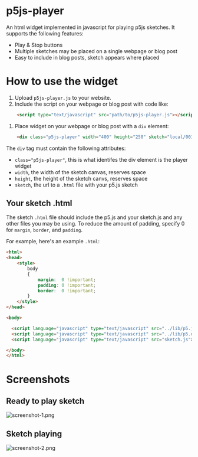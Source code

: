 p5js-player
===========

An html widget implemented in javascript for playing p5js sketches.  It supports the
following features:

* Play & Stop buttons
* Multiple sketches may be placed on a single webpage or blog post
* Easy to include in blog posts, sketch appears where placed

How to use the widget
=====================

1. Upload `p5js-player.js` to your website.
1. Include the script on your webpage or blog post with code like:
```html
    <script type="text/javascript" src="path/to/p5js-player.js"></script>
```
1. Place widget on your webpage or blog post with a `div` element:
```html
    <div class="p5js-player" width="400" height="250" sketch="local/001_bouncing_points/index.html"></div>
```

The `div` tag must contain the following attributes:

* `class="p5js-player"`, this is what identifes the div element is the player widget
* `width`, the width of the sketch canvas, reserves space
* `height`, the height of the sketch canvs, reserves space
* `sketch`, the url to a `.html` file with your p5.js sketch

Your sketch .html
-----------------

The sketch `.html` file should include the p5.js and your sketch.js and any other files
you may be using.  To reduce the amount of padding, specify 0 for `margin`, `border`, and
`padding`.

For example, here's an example `.html`:

```html
<html>
<head>
    <style>
        body
        {
            margin:  0 !important;
            padding: 0 !important;
            border:  0 !important;
        }
    </style>
</head>

<body>

  <script language="javascript" type="text/javascript" src="../lib/p5.js"></script>
  <script language="javascript" type="text/javascript" src="../lib/p5.dom.js"></script>
  <script language="javascript" type="text/javascript" src="sketch.js"></script>

</body>
</html>
```

Screenshots
===========

Ready to play sketch
--------------------

![screenshot-1.png](https://github.com/weegreenblobbie/p5js-player/blob/master/screenshot-1.png?raw=true "Ready to play sketch")

Sketch playing
--------------

![screenshot-2.png](https://github.com/weegreenblobbie/p5js-player/blob/master/screenshot-2.png?raw=true "Sketch is playing")
